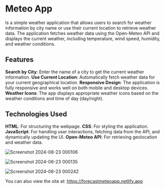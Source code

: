 # Meteo App
Is a simple weather application that allows users to search for weather information by city name or use their current location to retrieve weather data. 
The application fetches weather data using the Open-Meteo API and displays the current weather, including temperature, wind speed, humidity, and weather conditions.

## Features

**Search by City**: Enter the name of a city to get the current weather information.
**Use Current Location**: Automatically fetch weather data for your current geographical location.
**Responsive Design**: The application is fully responsive and works well on both mobile and desktop devices.
**Weather Icons**: The app displays appropriate weather icons based on the weather conditions and time of day (day/night).

## Technologies Used
**HTML**: For structuring the webpage.
**CSS**: For styling the application.
**JavaScript**: For handling user interactions, fetching data from the API, and dynamically updating the UI.
**Open-Meteo API**: For retrieving geolocation and weather data.

![Screenshot 2024-08-23 000106](https://github.com/user-attachments/assets/9c2945ba-0440-4abe-88d6-396b7a1fca30)

![Screenshot 2024-08-23 000135](https://github.com/user-attachments/assets/f5af6c45-25fd-4840-bb0e-438fb6a440e9)

![Screenshot 2024-08-23 000242](https://github.com/user-attachments/assets/68c514a0-0575-4b71-abc2-8b70a3959881)

You can also view the site at: https://forecastmeteoapp.netlify.app
